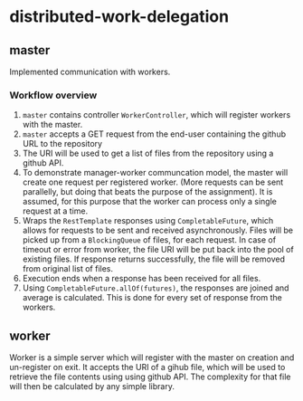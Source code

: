 # distributed-work-delegation

## master

Implemented communication with workers.

### Workflow overview

1. ```master``` contains controller ```WorkerController```, which will register workers with the master.
2. ```master``` accepts a GET request from the end-user containing the github URL to the repository
3. The URI will be used to get a list of files from the repository using a github API.
4. To demonstrate manager-worker communcation model, the master will create one request per registered worker. (More requests can be sent parallelly, but doing that beats the purpose of the assignment). It is assumed, for this purpose that the worker can process only a single request at a time.
5. Wraps the ```RestTemplate``` responses using ```CompletableFuture```, which allows for requests to be sent and received asynchronously. Files will be picked up from a ```BlockingQueue``` of files, for each request. In case of timeout or error from worker, the file URI will be put back into the pool of existing files. If response returns successfully, the file will be removed from original list of files.
6. Execution ends when a response has been received for all files.
7. Using ```CompletableFuture.allOf(futures)```, the responses are joined and average is calculated. This is done for every set of response from the workers.


## worker

Worker is a simple server which will register with the master on creation and un-register on exit. It accepts the URI of a gihub file, which will be used to retrieve the file contents using using github API. The complexity for that file will then be calculated by any simple library.